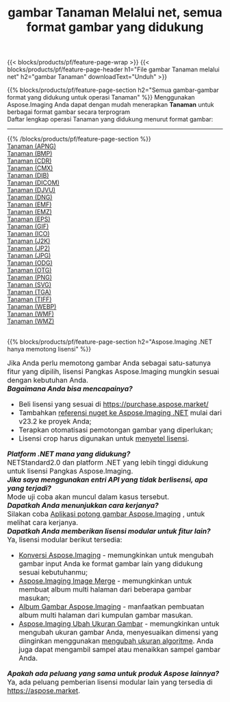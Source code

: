 ﻿---
title: gambar Tanaman Melalui net, semua format gambar yang didukung 
weight: 3920
url: /id/net/crop 
lang: id
langdirlevel: 2
locales: zh-hans,ja,it,ru,de,es,fr,nl,id,lt,pl,pt,vi,tr,ko,zh-hant,ar,hi,th,sv,cs,uk,he
description: Menggunakan Aspose.Imaging Anda dapat dengan mudah Tanaman gambar Via net
---

{{< blocks/products/pf/feature-page-wrap >}}
{{< blocks/products/pf/feature-page-header h1="File gambar Tanaman melalui net" h2="gambar Tanaman" downloadText="Unduh" >}}


{{% blocks/products/pf/feature-page-section  h2="Semua gambar-gambar format yang didukung untuk operasi Tanaman" %}}
Menggunakan Aspose.Imaging Anda dapat dengan mudah menerapkan **Tanaman** untuk berbagai format gambar secara terprogram
<br/>
Daftar lengkap operasi Tanaman yang didukung menurut format gambar:
<hr/>
{{% /blocks/products/pf/feature-page-section %}}
<div class="container-fluid productfamilypage bg-gray">
    <div class="convertypes bg-gray agp-content section">
        <div class="container">
		<div class="row other-converters">
		    <div class='col-md-2 other-converter remove-lp remove-rp'><a href="/imaging/id/net/crop/apng" >Tanaman (APNG)</a></div><div class='col-md-2 other-converter remove-lp remove-rp'><a href="/imaging/id/net/crop/bmp" >Tanaman (BMP)</a></div><div class='col-md-2 other-converter remove-lp remove-rp'><a href="/imaging/id/net/crop/cdr" >Tanaman (CDR)</a></div><div class='col-md-2 other-converter remove-lp remove-rp'><a href="/imaging/id/net/crop/cmx" >Tanaman (CMX)</a></div><div class='col-md-2 other-converter remove-lp remove-rp'><a href="/imaging/id/net/crop/dib" >Tanaman (DIB)</a></div><div class='col-md-2 other-converter remove-lp remove-rp'><a href="/imaging/id/net/crop/dicom" >Tanaman (DICOM)</a></div><div class='col-md-2 other-converter remove-lp remove-rp'><a href="/imaging/id/net/crop/djvu" >Tanaman (DJVU)</a></div><div class='col-md-2 other-converter remove-lp remove-rp'><a href="/imaging/id/net/crop/dng" >Tanaman (DNG)</a></div><div class='col-md-2 other-converter remove-lp remove-rp'><a href="/imaging/id/net/crop/emf" >Tanaman (EMF)</a></div><div class='col-md-2 other-converter remove-lp remove-rp'><a href="/imaging/id/net/crop/emz" >Tanaman (EMZ)</a></div><div class='col-md-2 other-converter remove-lp remove-rp'><a href="/imaging/id/net/crop/eps" >Tanaman (EPS)</a></div><div class='col-md-2 other-converter remove-lp remove-rp'><a href="/imaging/id/net/crop/gif" >Tanaman (GIF)</a></div><div class='col-md-2 other-converter remove-lp remove-rp'><a href="/imaging/id/net/crop/ico" >Tanaman (ICO)</a></div><div class='col-md-2 other-converter remove-lp remove-rp'><a href="/imaging/id/net/crop/j2k" >Tanaman (J2K)</a></div><div class='col-md-2 other-converter remove-lp remove-rp'><a href="/imaging/id/net/crop/jp2" >Tanaman (JP2)</a></div><div class='col-md-2 other-converter remove-lp remove-rp'><a href="/imaging/id/net/crop/jpg" >Tanaman (JPG)</a></div><div class='col-md-2 other-converter remove-lp remove-rp'><a href="/imaging/id/net/crop/odg" >Tanaman (ODG)</a></div><div class='col-md-2 other-converter remove-lp remove-rp'><a href="/imaging/id/net/crop/otg" >Tanaman (OTG)</a></div><div class='col-md-2 other-converter remove-lp remove-rp'><a href="/imaging/id/net/crop/png" >Tanaman (PNG)</a></div><div class='col-md-2 other-converter remove-lp remove-rp'><a href="/imaging/id/net/crop/svg" >Tanaman (SVG)</a></div><div class='col-md-2 other-converter remove-lp remove-rp'><a href="/imaging/id/net/crop/tga" >Tanaman (TGA)</a></div><div class='col-md-2 other-converter remove-lp remove-rp'><a href="/imaging/id/net/crop/tiff" >Tanaman (TIFF)</a></div><div class='col-md-2 other-converter remove-lp remove-rp'><a href="/imaging/id/net/crop/webp" >Tanaman (WEBP)</a></div><div class='col-md-2 other-converter remove-lp remove-rp'><a href="/imaging/id/net/crop/wmf" >Tanaman (WMF)</a></div><div class='col-md-2 other-converter remove-lp remove-rp'><a href="/imaging/id/net/crop/wmz" >Tanaman (WMZ)</a></div>
                </div>
        </div>
    </div>
</div>
<br/>

{{% blocks/products/pf/feature-page-section  h2="Aspose.Imaging .NET hanya memotong lisensi" %}}
<div style="font-size:16px;">
Jika Anda perlu memotong gambar Anda sebagai satu-satunya fitur yang dipilih, lisensi Pangkas Aspose.Imaging mungkin sesuai dengan kebutuhan Anda. <br/>
<i><b>Bagaimana Anda bisa mencapainya?</b></i>
<ul>
<li>
Beli lisensi yang sesuai di <a href="https://purchase.aspose.market/">https://purchase.aspose.market/</a>
</li>
<li>
Tambahkan <a href="https://www.nuget.org/packages/Aspose.Imaging">referensi nuget ke Aspose.Imaging .NET</a> mulai dari v23.2 ke proyek Anda;
</li>
<li>
Terapkan otomatisasi pemotongan gambar yang diperlukan;
</li>
<li>
Lisensi crop harus digunakan untuk <a href="https://docs.aspose.com/imaging/net/licensing/">menyetel lisensi</a>.
</li>
</ul>
<i><b>Platform .NET mana yang didukung?</b></i> <br/>
NETStandard2.0 dan platform .NET yang lebih tinggi didukung untuk lisensi Pangkas Aspose.Imaging.<br/>
<i><b>Jika saya menggunakan entri API yang tidak berlisensi, apa yang terjadi?</b></i><br/>
Mode uji coba akan muncul dalam kasus tersebut.<br/>
<i><b>Dapatkah Anda menunjukkan cara kerjanya?</b></i><br/>
Silakan coba <a href="https://products.aspose.app/imaging/id/image-crop/">Aplikasi potong gambar Aspose.Imaging</a> , untuk melihat cara kerjanya.<br/>
<i><b>Dapatkah Anda memberikan lisensi modular untuk fitur lain?</b></i><br/>
Ya, lisensi modular berikut tersedia:<br/>
<ul>
<li>
<a href="https://products.aspose.com/imaging/id/net/conversion/">Konversi Aspose.Imaging</a> - memungkinkan untuk mengubah gambar input Anda ke format gambar lain yang didukung sesuai kebutuhanmu;
</li>
<li>
<a href="https://products.aspose.com/imaging/id/net/merge/">Aspose.Imaging Image Merge</a> - memungkinkan untuk membuat album multi halaman dari beberapa gambar masukan;
</li>
<li>
<a href="https://products.aspose.com/imaging/id/net/merge/">Album Gambar Aspose.Imaging</a> - manfaatkan pembuatan album multi halaman dari kumpulan gambar masukan.
</li>
<li>
<a href="https://products.aspose.com/imaging/id/net/resize/">Aspose.Imaging Ubah Ukuran Gambar</a> - memungkinkan untuk mengubah ukuran gambar Anda, menyesuaikan dimensi yang diinginkan menggunakan <a yang didukung href="https://reference.aspose.com/imaging/net/aspose.imaging/resizetype/">mengubah ukuran algoritme</a>. Anda juga dapat mengambil sampel atau menaikkan sampel gambar Anda.
</li>
</ul>
<i><b>Apakah ada peluang yang sama untuk produk Aspose lainnya?</b></i><br/>
Ya, ada peluang pemberian lisensi modular lain yang tersedia di <a href="https://aspose.market">https://aspose.market</a>.
</div>
<br/>
